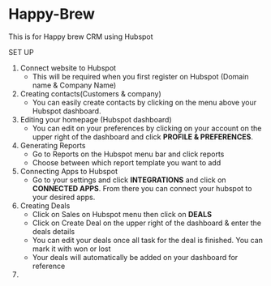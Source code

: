 # Happy-Brew
This is for Happy brew CRM using Hubspot


SET UP
1. Connect website to Hubspot
    - This will be required when you first register on Hubspot (Domain name & Company Name)
2. Creating contacts(Customers & company)
    - You can easily create contacts by clicking on the menu above your Hubspot dashboard.
3. Editing your homepage (Hubspot dashboard)
    - You can edit on your preferences by clicking on your account on the upper right of the dashboard and click <b>PROFILE & PREFERENCES</b>.
4. Generating Reports
    - Go to Reports on the Hubspot menu bar and click reports
    - Choose between which report template you want to add
5. Connecting Apps to Hubspot
    - Go to your settings and click <b>INTEGRATIONS</b> and click on <b>CONNECTED APPS</b>. From there you can connect your hubspot to your desired apps.
6. Creating Deals
    - Click on Sales on Hubspot menu then click on <b>DEALS</b>
    - Click on Create Deal on the upper right of the dashboard & enter the deals details
    - You can edit your deals once all task for the deal is finished. You can mark it with won or lost
    - Your deals will automatically be added on your dashboard for reference
7. 
